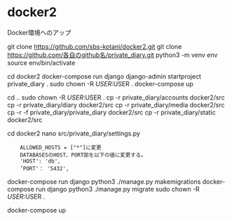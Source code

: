 # docker2
Docker環境へのアップ

git clone https://github.com/sbs-kotani/docker2.git
git clone https://github.com/各自のgithub名/private_diary.git
python3 -m venv env
source env/bin/activate

cd docker2
docker-compose run django django-admin startproject private_diary .
sudo chown -R $USER:$USER .
docker-compose up

cd ..
sudo chown -R $USER:$USER .
cp -r private_diary/accounts docker2/src
cp -r private_diary/diary docker2/src
cp -r private_diary/media docker2/src
cp -r -f private_diary/private_diary docker2/src
cp -r private_diary/static docker2/src

cd docker2
nano src/private_diary/settings.py

		ALLOWED_HOSTS = ["*"]に変更
		DATABASESのHOST、PORT部を以下の値に変更する。
		'HOST': 'db',
		’PORT'： '5432',
		
docker-compose run django python3 ./manage.py makemigrations
docker-compose run django python3 ./manage.py migrate
sudo chown -R $USER:$USER .

docker-compose up

